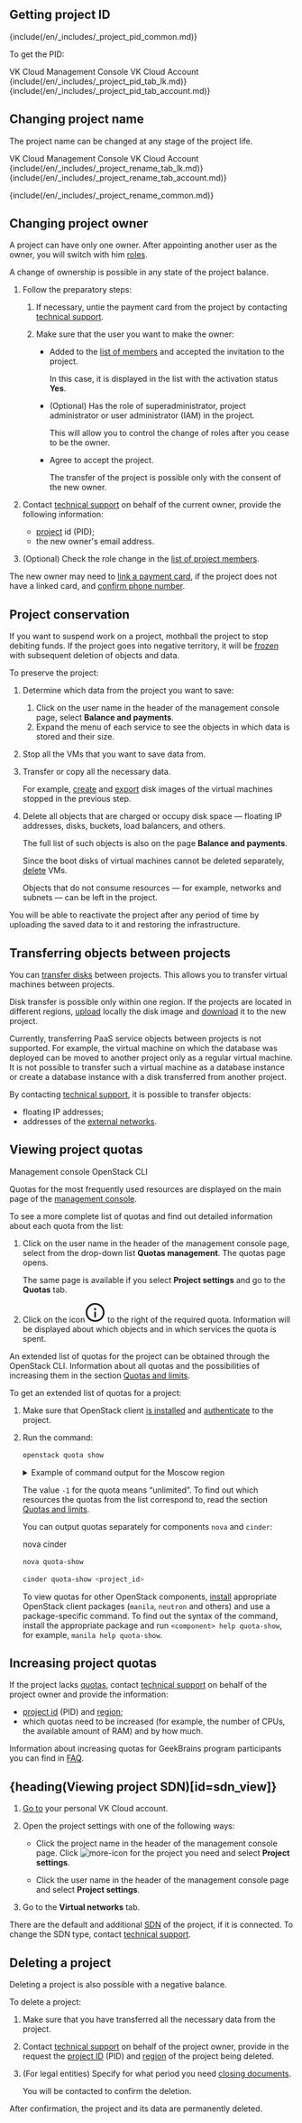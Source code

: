 ## Getting project ID

{include(/en/_includes/_project_pid_common.md)}

To get the PID:

<tabs>
<tablist>
<tab>VK Cloud Management Console</tab>
<tab>VK Cloud Account</tab>
</tablist>
<tabpanel>
{include(/en/_includes/_project_pid_tab_lk.md)}
</tabpanel>
<tabpanel>
{include(/en/_includes/_project_pid_tab_account.md)}
</tabpanel>
</tabs>

## Changing project name

The project name can be changed at any stage of the project life.

<tabs>
<tablist>
<tab>VK Cloud Management Console</tab>
<tab>VK Cloud Account</tab>
</tablist>
<tabpanel>
{include(/en/_includes/_project_rename_tab_lk.md)}
</tabpanel>
<tabpanel>
{include(/en/_includes/_project_rename_tab_account.md)}
</tabpanel>
</tabs>

{include(/en/_includes/_project_rename_common.md)}

## Changing project owner

A project can have only one owner. After appointing another user as the owner, you will switch with him [roles](../../../concepts/rolesandpermissions).

<info>

A change of ownership is possible in any state of the project balance.

</info>

1. Follow the preparatory steps:

    1. If necessary, untie the payment card from the project by contacting [technical support](mailto:support@mcs.mail.ru).

    1. Make sure that the user you want to make the owner:

        - Added to the [list of members](../access-manage) and accepted the invitation to the project.

            In this case, it is displayed in the list with the activation status **Yes**.

        - (Optional) Has the role of superadministrator, project administrator or user administrator (IAM) in the project.

            This will allow you to control the change of roles after you cease to be the owner.

        - Agree to accept the project.

            The transfer of the project is possible only with the consent of the new owner.

1. Contact [technical support](mailto:support@mcs.mail.ru) on behalf of the current owner, provide the following information:

    - [project](#getting_project_id) id (PID);
    - the new owner's email address.

1. (Optional) Check the role change in the [list of project members](../access-manage).

<info>

The new owner may need to [link a payment card](../../activation#linking_a_bank_card), if the project does not have a linked card, and [confirm phone number](../../activation).

</info>

## Project conservation

If you want to suspend work on a project, mothball the project to stop debiting funds. If the project goes into negative territory, it will be [frozen](../../../concepts/projects#automatic_freezing_of_the_project) with subsequent deletion of objects and data.

To preserve the project:

1. Determine which data from the project you want to save:

    1. Click on the user name in the header of the management console page, select **Balance and payments**.
    1. Expand the menu of each service to see the objects in which data is stored and their size.

1. Stop all the VMs that you want to save data from.
1. Transfer or copy all the necessary data.

    For example, [create](/en/computing/iaas/service-management/images/images-manage#creating_an_image) and [export](/en/computing/iaas/service-management/images/images-manage#exporting_an_image) disk images of the virtual machines stopped in the previous step.

1. Delete all objects that are charged or occupy disk space — floating IP addresses, disks, buckets, load balancers, and others.

    The full list of such objects is also on the page **Balance and payments**.

    Since the boot disks of virtual machines cannot be deleted separately, [delete](/en/computing/iaas/service-management/vm/vm-manage#delete_vm) VMs.

    Objects that do not consume resources — for example, networks and subnets — can be left in the project.

You will be able to reactivate the project after any period of time by uploading the saved data to it and restoring the infrastructure.

## Transferring objects between projects

You can [transfer disks](/en/computing/iaas/service-management/volumes#transfer_disks_between_projects) between projects. This allows you to transfer virtual machines between projects.

Disk transfer is possible only within one region. If the projects are located in different regions, [upload](/en/computing/iaas/service-management/images/images-manage#exporting_an_image) locally the disk image and [download](/en/computing/iaas/service-management/images/images-manage#importing_an_image) it to the new project.

Currently, transferring PaaS service objects between projects is not supported. For example, the virtual machine on which the database was deployed can be moved to another project only as a regular virtual machine. It is not possible to transfer such a virtual machine as a database instance or create a database instance with a disk transferred from another project.

By contacting [technical support](/en/contacts), it is possible to transfer objects:

- floating IP addresses;
- addresses of the [external networks](/en/networks/vnet/concepts/net-types#external_network).

## Viewing project quotas

<tabs>
<tablist>
<tab>Management console</tab>
<tab>OpenStack CLI</tab>
</tablist>
<tabpanel>

Quotas for the most frequently used resources are displayed on the main page of the [management console](https://msk.cloud.vk.com/app/en).

To see a more complete list of quotas and find out detailed information about each quota from the list:

1. Click on the user name in the header of the management console page, select from the drop-down list **Quotas management**. The quotas page opens.

    The same page is available if you select **Project settings** and go to the **Quotas** tab.

1. Click on the icon![Information](assets/i-icon.svg "inline") to the right of the required quota. Information will be displayed about which objects and in which services the quota is spent.

An extended list of quotas for the project can be obtained through the OpenStack CLI. Information about all quotas and the possibilities of increasing them in the section [Quotas and limits](../../../concepts/quotasandlimits).

</tabpanel>
<tabpanel>

To get an extended list of quotas for a project:

1. Make sure that OpenStack client [is installed](/en/tools-for-using-services/cli/openstack-cli#1_install_the_openstack_client) and [authenticate](/en/tools-for-using-services/cli/openstack-cli#3_complete_authentication) to the project.
1. Run the command:

    ```bash
    openstack quota show
    ```

    <details><summary>Example of command output for the Moscow region</summary>

    ```bash
    +----------------------------+--------------------------------------------------+
    | Field                      | Value                                            |
    +----------------------------+--------------------------------------------------+
    | backup-gigabytes           | -1                                               |
    | backups                    | 400                                              |
    | cores                      | 9                                                |
    | fixed-ips                  | -1                                               |
    | floating-ips               | 6                                                |
    | gigabytes                  | 200                                              |
    | gigabytes_ceph             | -1                                               |
    | gigabytes_ceph-hdd         | -1                                               |
    | gigabytes_ceph-ssd         | -1                                               |
    | gigabytes_dev-ceph         | -1                                               |
    | gigabytes_dp1              | -1                                               |
    | gigabytes_dp1-high-iops    | 200                                              |
    | gigabytes_dp1-local-ssd    | -1                                               |
    | gigabytes_dp1-ssd          | -1                                               |
    | gigabytes_ef-nvme          | -1                                               |
    | gigabytes_high-iops        | 200                                              |
    | gigabytes_ko1-high-iops    | 200                                              |
    | gigabytes_ko1-local-ssd    | -1                                               |
    | gigabytes_ko1-local-ssd-g2 | -1                                               |
    | gigabytes_ko1-ssd          | -1                                               |
    | gigabytes_local-ssd        | -1                                               |
    | gigabytes_manila           | -1                                               |
    | gigabytes_ms1              | -1                                               |
    | gigabytes_octavia-hdd      | -1                                               |
    | gigabytes_octavia-ssd      | -1                                               |
    | gigabytes_perf-test        | -1                                               |
    | gigabytes_ssd              | -1                                               |
    | health_monitors            | -1                                               |
    | injected-file-size         | 10240                                            |
    | injected-files             | 5                                                |
    | injected-path-size         | 255                                              |
    | instances                  | 6                                                |
    | key-pairs                  | 100                                              |
    | l7_policies                | -1                                               |
    | listeners                  | -1                                               |
    | load_balancers             | 12                                               |
    | location                   | ...                                              |
    | networks                   | 10                                               |
    | per-volume-gigabytes       | -1                                               |
    | pools                      | 30                                               |
    | ports                      | 120                                              |
    | project                    | b5b7ffd4ef0547e5b222f44555dfXXXX                 |
    | project_name               | mcsXXXXXXXXXX                                    |
    | properties                 | 128                                              |
    | ram                        | 10240                                            |
    | rbac_policies              | 10                                               |
    | routers                    | 12                                               |
    | secgroup-rules             | 200                                              |
    | secgroups                  | 12                                               |
    | server-group-members       | 100                                              |
    | server-groups              | 50                                               |
    | snapshots                  | 200                                              |
    | snapshots_ceph             | -1                                               |
    | snapshots_ceph-hdd         | -1                                               |
    | snapshots_ceph-ssd         | -1                                               |
    | snapshots_dev-ceph         | -1                                               |
    | snapshots_dp1              | -1                                               |
    | snapshots_dp1-high-iops    | -1                                               |
    | snapshots_dp1-local-ssd    | -1                                               |
    | snapshots_dp1-ssd          | -1                                               |
    | snapshots_ef-nvme          | -1                                               |
    | snapshots_high-iops        | -1                                               |
    | snapshots_ko1-high-iops    | -1                                               |
    | snapshots_ko1-local-ssd    | -1                                               |
    | snapshots_ko1-local-ssd-g2 | -1                                               |
    | snapshots_ko1-ssd          | -1                                               |
    | snapshots_local-ssd        | -1                                               |
    | snapshots_manila           | -1                                               |
    | snapshots_ms1              | -1                                               |
    | snapshots_octavia-hdd      | -1                                               |
    | snapshots_octavia-ssd      | -1                                               |
    | snapshots_perf-test        | -1                                               |
    | snapshots_ssd              | -1                                               |
    | subnet_pools               | -1                                               |
    | subnets                    | 10                                               |
    | volumes                    | 10                                               |
    | volumes_ceph               | -1                                               |
    | volumes_ceph-hdd           | -1                                               |
    | volumes_ceph-ssd           | -1                                               |
    | volumes_dev-ceph           | -1                                               |
    | volumes_dp1                | -1                                               |
    | volumes_dp1-high-iops      | 10                                               |
    | volumes_dp1-local-ssd      | -1                                               |
    | volumes_dp1-ssd            | -1                                               |
    | volumes_ef-nvme            | -1                                               |
    | volumes_high-iops          | 10                                               |
    | volumes_ko1-high-iops      | 10                                               |
    | volumes_ko1-local-ssd      | -1                                               |
    | volumes_ko1-local-ssd-g2   | -1                                               |
    | volumes_ko1-ssd            | -1                                               |
    | volumes_local-ssd          | -1                                               |
    | volumes_manila             | -1                                               |
    | volumes_ms1                | -1                                               |
    | volumes_octavia-hdd        | -1                                               |
    | volumes_octavia-ssd        | -1                                               |
    | volumes_perf-test          | -1                                               |
    | volumes_ssd                | -1                                               |
    +----------------------------+--------------------------------------------------+
    ```
    </details>

    The value `-1` for the quota means “unlimited”. To find out which resources the quotas from the list correspond to, read the section [Quotas and limits](../../../concepts/quotasandlimits).

    You can output quotas separately for components `nova` and `cinder`:

    <tabs>
    <tablist>
    <tab>nova</tab>
    <tab>cinder</tab>
    </tablist>
    <tabpanel>

    ```bash
    nova quota-show
    ```

    </tabpanel>
    <tabpanel>

    ```bash
    cinder quota-show <project_id>
    ```

    </tabpanel>
    </tabs>

    To view quotas for other OpenStack components, [install](/en/tools-for-using-services/cli/openstack-cli#2_optional_install_additional_packages) appropriate OpenStack client packages (`manila`, `neutron` and others) and use a package-specific command. To find out the syntax of the command, install the appropriate package and run `<component> help quota-show`, for example, `manila help quota-show`.

</tabpanel>
</tabs>

## Increasing project quotas

If the project lacks [quotas](../../../concepts/quotasandlimits), contact [technical support](/en/contacts) on behalf of the project owner and provide the information:

- [project id](#getting-the-project-id) (PID) and [region](../../../concepts/regions);
- which quotas need to be increased (for example, the number of CPUs, the available amount of RAM) and by how much.

<info>

Information about increasing quotas for GeekBrains program participants you can find in [FAQ](../../../faq).

</info>

## {heading(Viewing project SDN)[id=sdn_view]}

1. [Go to](https://cloud.vk.com/app/en) your personal VK Cloud account.
1. Open the project settings with one of the following ways:

    - Click the project name in the header of the management console page. Click ![more-icon](/en/assets/more-icon.svg "inline") for the project you need and select **Project settings**.

    - Click the user name in the header of the management console page and select **Project settings**.

1. Go to the **Virtual networks** tab.

There are the default and additional [SDN](/en/networks/vnet/concepts/architecture#sdns_used) of the project, if it is connected. To change the SDN type, contact [technical support](/en/contacts/).

## Deleting a project

Deleting a project is also possible with a negative balance.

To delete a project:

1. Make sure that you have transferred all the necessary data from the project.
1. Contact [technical support](/en/contacts/) on behalf of the project owner, provide in the request the [project ID](#getting-the-project-id) (PID) and [region](../../../concepts/regions) of the project being deleted.

1. (For legal entities) Specify for what period you need [closing documents](/en/intro/billing/concepts/report).

    You will be contacted to confirm the deletion.

<err>

After confirmation, the project and its data are permanently deleted.

</err>
